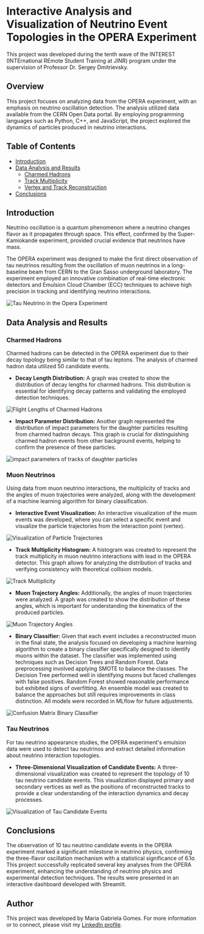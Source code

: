 # Interactive Analysis and Visualization of Neutrino Event Topologies in the OPERA Experiment

This project was developed during the tenth wave of the INTEREST (INTErnational REmote Student Training at JINR) program under the supervision of Professor Dr. Sergey Dmitrievsky.

## Overview

This project focuses on analyzing data from the OPERA experiment, with an emphasis on neutrino oscillation detection. The analysis utilized data available from the CERN Open Data portal. By employing programming languages such as Python, C++, and JavaScript, the project explored the dynamics of particles produced in neutrino interactions.

## Table of Contents

- [Introduction](#introduction)
- [Data Analysis and Results](#data-analysis-and-results)
  - [Charmed Hadrons](#charmed-hadrons)
  - [Track Multiplicity](#track-multiplicity)
  - [Vertex and Track Reconstruction](#vertex-and-track-reconstruction)
- [Conclusions](#conclusions)

## Introduction

Neutrino oscillation is a quantum phenomenon where a neutrino changes flavor as it propagates through space. This effect, confirmed by the Super-Kamiokande experiment, provided crucial evidence that neutrinos have mass.

The OPERA experiment was designed to make the first direct observation of tau neutrinos resulting from the oscillation of muon neutrinos in a long-baseline beam from CERN to the Gran Sasso underground laboratory. The experiment employed an innovative combination of real-time electronic detectors and Emulsion Cloud Chamber (ECC) techniques to achieve high precision in tracking and identifying neutrino interactions.

![Tau Neutrino in the Opera Experiment](images/operatau.png)

## Data Analysis and Results

### Charmed Hadrons

Charmed hadrons can be detected in the OPERA experiment due to their decay topology being similar to that of tau leptons. The analysis of charmed hadron data utilized 50 candidate events.

- **Decay Length Distribution:** A graph was created to show the distribution of decay lengths for charmed hadrons. This distribution is essential for identifying decay patterns and validating the employed detection techniques.

![Flight Lengths of Charmed Hadrons](images/flight.png)

- **Impact Parameter Distribution:** Another graph represented the distribution of impact parameters for the daughter particles resulting from charmed hadron decays. This graph is crucial for distinguishing charmed hadron events from other background events, helping to confirm the presence of these particles.

![impact parameters of tracks of daughter particles ](images/impact.png)

### Muon Neutrinos

Using data from muon neutrino interactions, the multiplicity of tracks and the angles of muon trajectories were analyzed, along with the development of a machine learning algorithm for binary classification.

- **Interactive Event Visualization:** An interactive visualization of the muon events was developed, where you can select a specific event and visualize the particle trajectories from the interaction point (vertex).

![Visualization of Particle Trajectories](images/track.png)

- **Track Multiplicity Histogram:** A histogram was created to represent the track multiplicity in muon neutrino interactions with lead in the OPERA detector. This graph allows for analyzing the distribution of tracks and verifying consistency with theoretical collision models.

![Track Multiplicity](images/muon.png)

- **Muon Trajectory Angles:** Additionally, the angles of muon trajectories were analyzed. A graph was created to show the distribution of these angles, which is important for understanding the kinematics of the produced particles.

![Muon Trajectory Angles](images/muon_angles.png)

- **Binary Classifier:** Given that each event includes a reconstructed muon in the final state, the analysis focused on developing a machine learning algorithm to create a binary classifier specifically designed to identify muons within the dataset. The classifier was implemented using techniques such as Decision Trees and Random Forest. Data preprocessing involved applying SMOTE to balance the classes. The Decision Tree performed well in identifying muons but faced challenges with false positives. Random Forest showed reasonable performance but exhibited signs of overfitting. An ensemble model was created to balance the approaches but still requires improvements in class distinction. All models were recorded in MLflow for future adjustments.

![Confusion Matrix Binary Classifier](images/confusion_matrix.png)

### Tau Neutrinos

For tau neutrino appearance studies, the OPERA experiment's emulsion data were used to detect tau neutrinos and extract detailed information about neutrino interaction topologies.

- **Three-Dimensional Visualization of Candidate Events:** A three-dimensional visualization was created to represent the topology of 10 tau neutrino candidate events. This visualization displayed primary and secondary vertices as well as the positions of reconstructed tracks to provide a clear understanding of the interaction dynamics and decay processes.

![Visualization of Tau Candidate Events](images/neutrinotau.png)

## Conclusions

The observation of 10 tau neutrino candidate events in the OPERA experiment marked a significant milestone in neutrino physics, confirming the three-flavor oscillation mechanism with a statistical significance of 6.1σ. This project successfully replicated several key analyses from the OPERA experiment, enhancing the understanding of neutrino physics and experimental detection techniques. The results were presented in an interactive dashboard developed with Streamlit.


## Author
This project was developed by Maria Gabriela Gomes. For more information or to connect, please visit my [LinkedIn profile](https://www.linkedin.com/in/maria-gabriela-gomes-27097431b?utm_source=share&utm_campaign=share_via&utm_content=profile&utm_medium=android_app).


